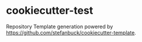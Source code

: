 # cookiecutter-test

Repository Template generation powered by https://github.com/stefanbuck/cookiecutter-template.